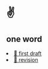 <h1> ✌️ </h1>

<h2> one word </h2>

  <li><a href="firstdraft.md">📎 first draft</a></li>
  <li><a href="revision.md">📎 revision</a></li>
